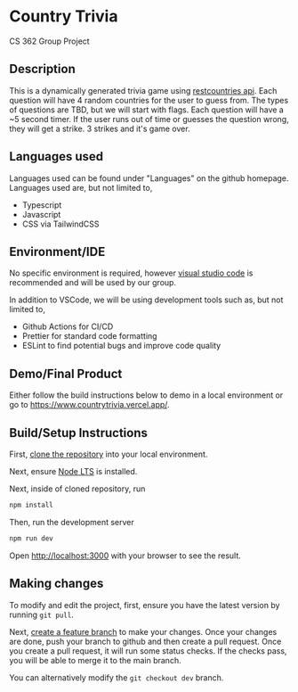 # Country Trivia

CS 362 Group Project


## Description
This is a dynamically generated trivia game using [restcountries api](https://restcountries.com/). Each question will have 4 random countries for the user to guess from. The types of questions are TBD, but we will start with flags. Each question will have a ~5 second timer. If the user runs out of time or guesses the question wrong, they will get a strike. 3 strikes and it's game over.

## Languages used
Languages used can be found under "Languages" on the github homepage. Languages used are, but not limited to,
- Typescript
- Javascript
- CSS via TailwindCSS

## Environment/IDE
No specific environment is required, however [visual studio code](https://code.visualstudio.com/) is recommended and will be used by our group.

In addition to VSCode, we will be using development tools such as, but not limited to,
- Github Actions for CI/CD
- Prettier for standard code formatting
- ESLint to find potential bugs and improve code quality

## Demo/Final Product
Either follow the build instructions below to demo in a local environment or go to https://www.countrytrivia.vercel.app/.


## Build/Setup Instructions

First, [clone the repository](https://docs.github.com/en/repositories/creating-and-managing-repositories/cloning-a-repository) into your local environment.

Next, ensure [Node LTS](https://nodejs.org/en/download) is installed. 

Next, inside of cloned repository, run 

```bash
npm install
```

Then, run the development server

```bash
npm run dev
```

Open [http://localhost:3000](http://localhost:3000) with your browser to see the result.


## Making changes
To modify and edit the project, first, ensure you have the latest version by running `git pull`.

Next, [create a feature branch](https://www.atlassian.com/git/tutorials/comparing-workflows/feature-branch-workflow) to make your changes. Once your changes are done, push your branch to github and then create a pull request. Once you create a pull request, it will run some status checks. If the checks pass, you will be able to merge it to the main branch. 

You can alternatively modify the `git checkout dev` branch. 

